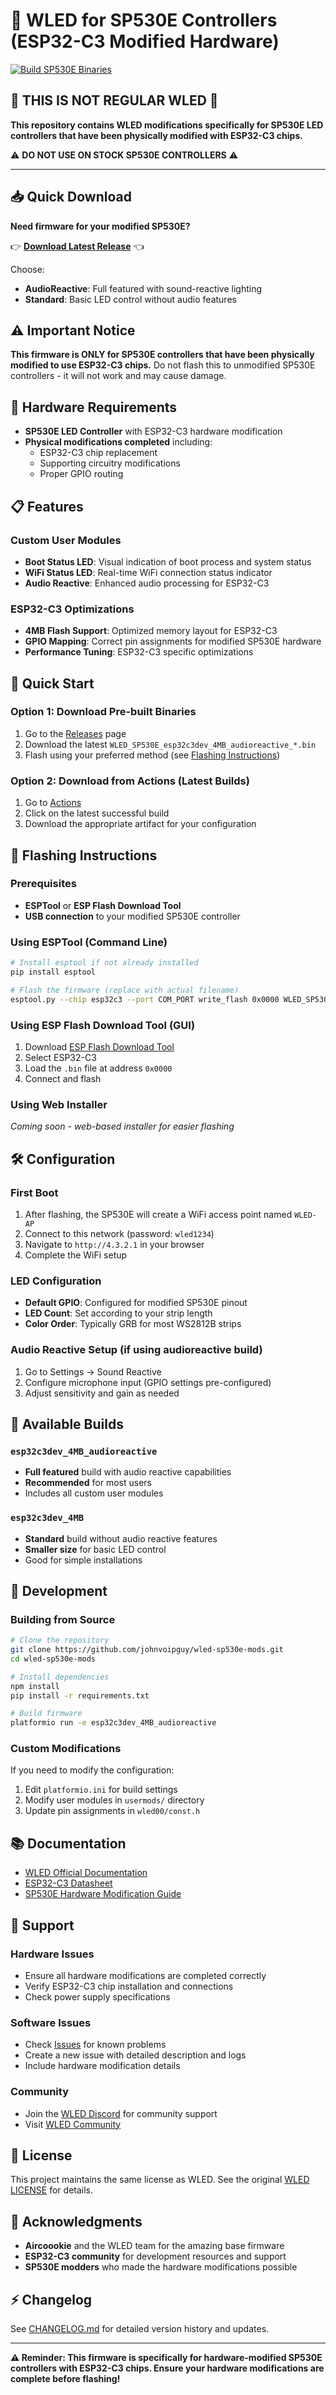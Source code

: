 # 🎯 WLED for SP530E Controllers (ESP32-C3 Modified Hardware)

[![Build SP530E Binaries](https://github.com/johnvoipguy/wled-sp530e-mods/actions/workflows/build-sp530e.yml/badge.svg)](https://github.com/johnvoipguy/wled-sp530e-mods/actions/workflows/build-sp530e.yml)

## 🚨 **THIS IS NOT REGULAR WLED** 🚨

**This repository contains WLED modifications specifically for SP530E LED controllers that have been physically modified with ESP32-C3 chips.** 

⚠️ **DO NOT USE ON STOCK SP530E CONTROLLERS** ⚠️

---

## 📥 **Quick Download**

**Need firmware for your modified SP530E?** 

👉 **[Download Latest Release](https://github.com/johnvoipguy/wled-sp530e-mods/releases)** 👈

Choose:
- **AudioReactive**: Full featured with sound-reactive lighting
- **Standard**: Basic LED control without audio features

## ⚠️ Important Notice

**This firmware is ONLY for SP530E controllers that have been physically modified to use ESP32-C3 chips.** Do not flash this to unmodified SP530E controllers - it will not work and may cause damage.

## 🔧 Hardware Requirements

- **SP530E LED Controller** with ESP32-C3 hardware modification
- **Physical modifications completed** including:
  - ESP32-C3 chip replacement
  - Supporting circuitry modifications
  - Proper GPIO routing

## 📋 Features

### Custom User Modules
- **Boot Status LED**: Visual indication of boot process and system status
- **WiFi Status LED**: Real-time WiFi connection status indicator
- **Audio Reactive**: Enhanced audio processing for ESP32-C3

### ESP32-C3 Optimizations
- **4MB Flash Support**: Optimized memory layout for ESP32-C3
- **GPIO Mapping**: Correct pin assignments for modified SP530E hardware
- **Performance Tuning**: ESP32-C3 specific optimizations

## 🚀 Quick Start

### Option 1: Download Pre-built Binaries

1. Go to the [Releases](https://github.com/johnvoipguy/wled-sp530e-mods/releases) page
2. Download the latest `WLED_SP530E_esp32c3dev_4MB_audioreactive_*.bin`
3. Flash using your preferred method (see [Flashing Instructions](#-flashing-instructions))

### Option 2: Download from Actions (Latest Builds)

1. Go to [Actions](https://github.com/johnvoipguy/wled-sp530e-mods/actions)
2. Click on the latest successful build
3. Download the appropriate artifact for your configuration

## 💾 Flashing Instructions

### Prerequisites
- **ESPTool** or **ESP Flash Download Tool**
- **USB connection** to your modified SP530E controller

### Using ESPTool (Command Line)
```bash
# Install esptool if not already installed
pip install esptool

# Flash the firmware (replace with actual filename)
esptool.py --chip esp32c3 --port COM_PORT write_flash 0x0000 WLED_SP530E_*.bin
```

### Using ESP Flash Download Tool (GUI)
1. Download [ESP Flash Download Tool](https://www.espressif.com/en/support/download/other-tools)
2. Select ESP32-C3
3. Load the `.bin` file at address `0x0000`
4. Connect and flash

### Using Web Installer
*Coming soon - web-based installer for easier flashing*

## 🛠️ Configuration

### First Boot
1. After flashing, the SP530E will create a WiFi access point named `WLED-AP`
2. Connect to this network (password: `wled1234`)
3. Navigate to `http://4.3.2.1` in your browser
4. Complete the WiFi setup

### LED Configuration
- **Default GPIO**: Configured for modified SP530E pinout
- **LED Count**: Set according to your strip length
- **Color Order**: Typically GRB for most WS2812B strips

### Audio Reactive Setup (if using audioreactive build)
1. Go to Settings → Sound Reactive
2. Configure microphone input (GPIO settings pre-configured)
3. Adjust sensitivity and gain as needed

## 📁 Available Builds

### `esp32c3dev_4MB_audioreactive`
- **Full featured** build with audio reactive capabilities
- **Recommended** for most users
- Includes all custom user modules

### `esp32c3dev_4MB`
- **Standard** build without audio reactive features
- **Smaller size** for basic LED control
- Good for simple installations

## 🔧 Development

### Building from Source
```bash
# Clone the repository
git clone https://github.com/johnvoipguy/wled-sp530e-mods.git
cd wled-sp530e-mods

# Install dependencies
npm install
pip install -r requirements.txt

# Build firmware
platformio run -e esp32c3dev_4MB_audioreactive
```

### Custom Modifications
If you need to modify the configuration:
1. Edit `platformio.ini` for build settings
2. Modify user modules in `usermods/` directory
3. Update pin assignments in `wled00/const.h`

## 📚 Documentation

- [WLED Official Documentation](https://kno.wled.ge/)
- [ESP32-C3 Datasheet](https://www.espressif.com/sites/default/files/documentation/esp32-c3_datasheet_en.pdf)
- [SP530E Hardware Modification Guide](SP530E_UPGRADE_CHECKLIST.md)

## 🤝 Support

### Hardware Issues
- Ensure all hardware modifications are completed correctly
- Verify ESP32-C3 chip installation and connections
- Check power supply specifications

### Software Issues  
- Check [Issues](https://github.com/johnvoipguy/wled-sp530e-mods/issues) for known problems
- Create a new issue with detailed description and logs
- Include hardware modification details

### Community
- Join the [WLED Discord](https://discord.gg/KuqP7NE) for community support
- Visit [WLED Community](https://github.com/Aircoookie/WLED/discussions)

## 📄 License

This project maintains the same license as WLED. See the original [WLED LICENSE](LICENSE) for details.

## 🙏 Acknowledgments

- **Aircoookie** and the WLED team for the amazing base firmware
- **ESP32-C3 community** for development resources and support  
- **SP530E modders** who made the hardware modifications possible

## ⚡ Changelog

See [CHANGELOG.md](CHANGELOG.md) for detailed version history and updates.

---

**⚠️ Reminder: This firmware is specifically for hardware-modified SP530E controllers with ESP32-C3 chips. Ensure your hardware modifications are complete before flashing!**